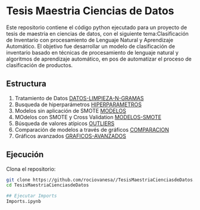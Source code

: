 # Tesis Maestria Ciencias de Datos
Este repositorio contiene el código python ejecutado para un proyecto de tesis de maestria en ciencias de datos, con el siguiente tema:Clasificación de Inventario con procesamiento de Lenguaje Natural y Aprendizaje Automático. 
El objetivo fue desarrollar un modelo de clasificación de inventario basado en técnicas de procesamiento de lenguaje natural y algoritmos de aprendizaje automático, en pos de automatizar el proceso de clasificación de productos.


## Estructura
1. Tratamiento de Datos
  [DATOS-LIMPIEZA-N-GRAMAS](https://github.com/rociovanesa/TesisMaestriaCienciasdeDatos/tree/main/DATOS)
2. Busqueda de hiperparámetros
   [HIPERPARAMETROS](https://github.com/rociovanesa/TesisMaestriaCienciasdeDatos/tree/main/HIPERPARAMETROS)
3. Modelos sin aplicación de SMOTE
   [MODELOS](https://github.com/rociovanesa/TesisMaestriaCienciasdeDatos/tree/main/MODELOS)
5. MOdelos con SMOTE y Cross Validation
   [MODELOS-SMOTE](https://github.com/rociovanesa/TesisMaestriaCienciasdeDatos/tree/main/MODELOS-SMOTE)
6. Búsqueda de valores atípicos
   [OUTLIERS](https://github.com/rociovanesa/TesisMaestriaCienciasdeDatos/tree/main/OUTLIERS)
8. Comparación de modelos a través de gráficos
   [COMPARACION](https://github.com/rociovanesa/TesisMaestriaCienciasdeDatos/tree/main/COMPARACION)
10. Gráficos avanzados
    [GRAFICOS-AVANZADOS](https://github.com/rociovanesa/TesisMaestriaCienciasdeDatos/tree/main/GRAFICOS-AVANZADOS)
## Ejecución
Clona el repositorio:
   ```bash
   git clone https://github.com/rociovanesa//TesisMaestriaCienciasdeDatos.git
   cd TesisMaestriaCienciasdeDatos

## Ejecutar Imports
 Imports.ipynb
